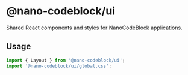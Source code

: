 # @nano-codeblock/ui

Shared React components and styles for NanoCodeBlock applications.

## Usage

```ts
import { Layout } from '@nano-codeblock/ui';
import '@nano-codeblock/ui/global.css';
```
